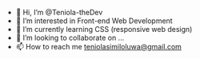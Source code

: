 - 👋 Hi, I’m @Teniola-theDev
- 👀 I’m interested in Front-end Web Development 
- 🌱 I’m currently learning CSS (responsive web design)
- 💞️ I’m looking to collaborate on ...
- 📫 How to reach me teniolasimiloluwa@gmail.com

<!---
Teniola-theDev/Teniola-theDev is a ✨ special ✨ repository because its `README.md` (this file) appears on your GitHub profile.
You can click the Preview link to take a look at your changes.
--->
